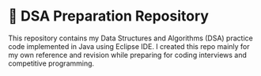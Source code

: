 # 📘 DSA Preparation Repository

This repository contains my Data Structures and Algorithms (DSA) practice code implemented in Java using Eclipse IDE.
I created this repo mainly for my own reference and revision while preparing for coding interviews and competitive programming.
